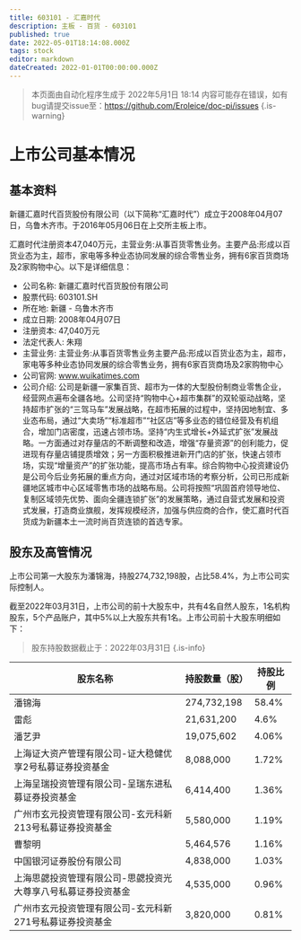 ```yaml
---
title: 603101 - 汇嘉时代
description: 主板 - 百货 - 603101
published: true
date: 2022-05-01T18:14:08.000Z
tags: stock
editor: markdown
dateCreated: 2022-01-01T00:00:00.000Z
---
```


> 本页面由自动化程序生成于 2022年5月1日 18:14
> 内容可能存在错误，如有bug请提交issue至：https://github.com/Eroleice/doc-pi/issues
{.is-warning}

# 上市公司基本情况

## 基本资料

新疆汇嘉时代百货股份有限公司（以下简称“汇嘉时代”）成立于2008年04月07日，乌鲁木齐市。于2016年05月06日在上交所主板上市。

汇嘉时代注册资本47,040万元，主营业务:从事百货零售业务。主要产品:形成以百货业态为主，超市，家电等多种业态协同发展的综合零售业务，拥有6家百货商场及2家购物中心。以下是详细信息：

- 公司名称: 新疆汇嘉时代百货股份有限公司
- 股票代码: 603101.SH
- 所在地: 新疆 - 乌鲁木齐市
- 成立日期: 2008年04月07日
- 注册资本: 47,040万元
- 法定代表人: 朱翔
- 主营业务: 主营业务:从事百货零售业务主要产品:形成以百货业态为主，超市，家电等多种业态协同发展的综合零售业务，拥有6家百货商场及2家购物中心
- 公司官网: www.wuikatimes.com
- 公司介绍: 公司是新疆一家集百货、超市为一体的大型股份制商业零售企业，经营网点遍布全疆各地。公司坚持“购物中心+超市集群”的双轮驱动战略，坚持超市扩张的“三驾马车”发展战略，在超市拓展的过程中，坚持因地制宜、多业态布局，通过“大卖场”“标准超市”“社区店”等多业态的错位经营及有机组合，增加门店密度，迅速占领市场。坚持“内生式增长+外延式扩张”发展战略。一方面通过对存量店的不断调整和改造，增强“存量资源”的创利能力，促进现有存量店铺提质增效；另一方面积极推进新开门店的扩张，快速占领市场，实现“增量资产”的扩张功能，提高市场占有率。综合购物中心投资建设仍是公司今后业务拓展的重点方向，通过对区域市场的考察分析，公司已形成新疆地区城市中心区域零售市场的战略布局。公司将按照“巩固首府领导地位、复制区域领先优势、面向全疆连锁扩张”的发展策略，通过自营式发展和投资式发展，打造商业旗舰，发挥规模经济，加强与供应商的合作，使汇嘉时代百货成为新疆本土一流时尚百货连锁的首选专家。


## 股东及高管情况

上市公司第一大股东为潘锦海，持股274,732,198股，占比58.4%，为上市公司实际控制人。

截至2022年03月31日，上市公司的前十大股东中，共有4名自然人股东，1名机构股东，5个产品账户，其中5%以上大股东共有1名。上市公司前十大股东明细如下：

> 股东持股数据截止于：2022年03月31日
{.is-info}

| 股东名称 | 持股数量（股） | 持股比例 |
| --- | --- | --- |
| 潘锦海 | 274,732,198 | 58.4% |
| 雷彪 | 21,631,200 | 4.6% |
| 潘艺尹 | 19,075,602 | 4.06% |
| 上海证大资产管理有限公司-证大稳健优享2号私募证券投资基金 | 8,088,000 | 1.72% |
| 上海呈瑞投资管理有限公司-呈瑞东进私募证券投资基金 | 6,414,400 | 1.36% |
| 广州市玄元投资管理有限公司-玄元科新213号私募证券投资基金 | 5,580,000 | 1.19% |
| 曹黎明 | 5,464,576 | 1.16% |
| 中国银河证券股份有限公司 | 4,838,000 | 1.03% |
| 上海思勰投资管理有限公司-思勰投资光大尊享八号私募证券投资基金 | 4,535,000 | 0.96% |
| 广州市玄元投资管理有限公司-玄元科新271号私募证券投资基金 | 3,820,000 | 0.81% |




